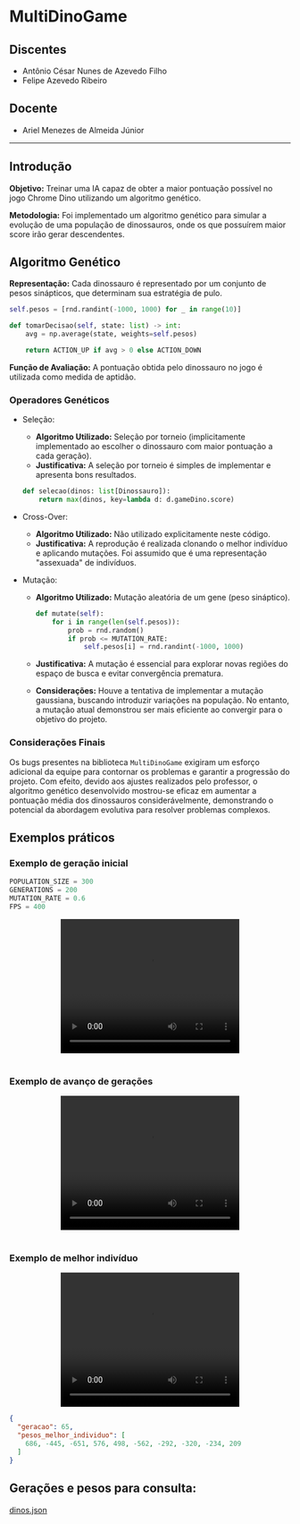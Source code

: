 # MultiDinoGame

## Discentes

- Antônio César Nunes de Azevedo Filho
- Felipe Azevedo Ribeiro

## Docente

- Ariel Menezes de Almeida Júnior

---

## Introdução

**Objetivo:** Treinar uma IA capaz de obter a maior pontuação possível no jogo Chrome Dino utilizando um algoritmo genético.

**Metodologia:** Foi implementado um algoritmo genético para simular a evolução de uma população de dinossauros, onde os que possuírem maior score irão gerar descendentes.

## Algoritmo Genético

**Representação:** Cada dinossauro é representado por um conjunto de pesos sinápticos, que determinam sua estratégia de pulo.

```py
self.pesos = [rnd.randint(-1000, 1000) for _ in range(10)]

def tomarDecisao(self, state: list) -> int:
    avg = np.average(state, weights=self.pesos)

    return ACTION_UP if avg > 0 else ACTION_DOWN
```

**Função de Avaliação:** A pontuação obtida pelo dinossauro no jogo é utilizada como medida de aptidão.

### Operadores Genéticos

- Seleção:

  - **Algoritmo Utilizado:** Seleção por torneio (implicitamente implementado ao escolher o dinossauro com maior pontuação a cada geração).
  - **Justificativa:** A seleção por torneio é simples de implementar e apresenta bons resultados.

  ```py
  def selecao(dinos: list[Dinossauro]):
      return max(dinos, key=lambda d: d.gameDino.score)
  ```

- Cross-Over:

  - **Algoritmo Utilizado:** Não utilizado explicitamente neste código.
  - **Justificativa:** A reprodução é realizada clonando o melhor indivíduo e aplicando mutações. Foi assumido que é uma representação "assexuada" de indivíduos.

- Mutação:

  - **Algoritmo Utilizado:** Mutação aleatória de um gene (peso sináptico).

    ```py
    def mutate(self):
        for i in range(len(self.pesos)):
            prob = rnd.random()
            if prob <= MUTATION_RATE:
                self.pesos[i] = rnd.randint(-1000, 1000)
    ```

  - **Justificativa:** A mutação é essencial para explorar novas regiões do espaço de busca e evitar convergência prematura.
  - **Considerações:** Houve a tentativa de implementar a mutação gaussiana, buscando introduzir variações na população. No entanto, a mutação atual demonstrou ser mais eficiente ao convergir para o objetivo do projeto.

### Considerações Finais

Os bugs presentes na biblioteca `MultiDinoGame` exigiram um esforço adicional da equipe para contornar os problemas e garantir a progressão do projeto. Com efeito, devido aos ajustes realizados pelo professor, o algoritmo genético desenvolvido mostrou-se eficaz em aumentar a pontuação média dos dinossauros considerávelmente, demonstrando o potencial da abordagem evolutiva para resolver problemas complexos.

## Exemplos práticos

### Exemplo de geração inicial

```py
POPULATION_SIZE = 300
GENERATIONS = 200
MUTATION_RATE = 0.6
FPS = 400
```

<div align='center'>
<video width="320" height="240" controls>
  <source src="assets/geracao_inicial.mp4" type="video/mp4">
</video>
</div>

<br>

### Exemplo de avanço de gerações

<div align='center'>
<video width="320" height="240" controls>
  <source src="assets/momento_avancado.mp4" type="video/mp4">
</video>
</div>

<br>

### Exemplo de melhor indivíduo

<div align='center'>
<video width="320" height="240" controls>
  <source src="assets/melhor_individuo.mp4" type="video/mp4">
</video>
</div>

```json
{
  "geracao": 65,
  "pesos_melhor_individuo": [
    686, -445, -651, 576, 498, -562, -292, -320, -234, 209
  ]
}
```

## Gerações e pesos para consulta:

[dinos.json](dinos.json)
